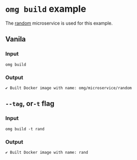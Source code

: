 # `omg build` example

The [random](https://github.com/microservice/random) microservice is used for this example.

## Vanila

### Input
```
omg build
```

### Output
```
✔ Built Docker image with name: omg/microservice/random
```

## `--tag`, or`-t` flag

### Input
```
omg build -t rand
```

### Output
```
✔ Built Docker image with name: rand
```
